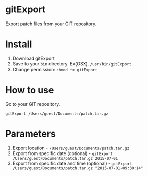 # gitExport
Export patch files from your GIT repository.


# Install
1. Download gitExport
2. Save to your `bin` directory. Ex(OSX). `/usr/bin/gitExport`
3. Change permission: `chmod +x gitExport`


# How to use
Go to your GIT repository.

`gitExport /Users/guest/Documents/patch.tar.gz`


# Parameters
1. Export location - `/Users/guest/Documents/patch.tar.gz`
2. Export from specific date (optional) - `gitExport /Users/guest/Documents/patch.tar.gz 2015-07-01`
3. Export from specific date and time (optional) - `gitExport /Users/guest/Documents/patch.tar.gz "2015-07-01-09:30:14"`

